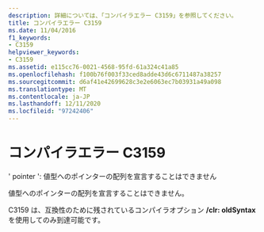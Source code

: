 ```yaml
---
description: 詳細については、「コンパイラエラー C3159」を参照してください。
title: コンパイラエラー C3159
ms.date: 11/04/2016
f1_keywords:
- C3159
helpviewer_keywords:
- C3159
ms.assetid: e115cc76-0021-4568-95fd-61a324c41a85
ms.openlocfilehash: f100b76f003f33ced8adde43d6c6711487a38257
ms.sourcegitcommit: d6af41e42699628c3e2e6063ec7b03931a49a098
ms.translationtype: MT
ms.contentlocale: ja-JP
ms.lasthandoff: 12/11/2020
ms.locfileid: "97242406"
---
```

# <a name="compiler-error-c3159"></a>コンパイラエラー C3159

' pointer ': 値型へのポインターの配列を宣言することはできません

値型へのポインターの配列を宣言することはできません。

C3159 は、互換性のために残されているコンパイラオプション **/clr: oldSyntax** を使用してのみ到達可能です。
